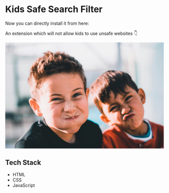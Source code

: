 # Kids Safe Search Filter

Now you can directly install it from here: 

An extension which will not allow kids to use unsafe websites 👇

![Demo Photo][def]

## Tech Stack

- HTML
- CSS
- JavaScript


[def]: ./assets/backgroundimg.jpg